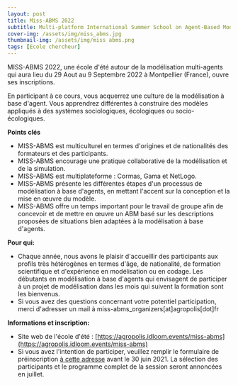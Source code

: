 ```yaml
---
layout: post
title: Miss-ABMS 2022
subtitle: Multi-platform International Summer School on Agent-Based Modelling & Simulation for Renewable Resources Management
cover-img: /assets/img/miss_abms.jpg
thumbnail-img: /assets/img/miss abms.png
tags: [Ecole chercheur]
---
```


MISS-ABMS 2022, une école d'été autour de la modélisation multi-agents qui aura lieu du 29 Aout au 9 Septembre 2022 à Montpellier (France), ouvre ses inscriptions.

En participant à ce cours, vous acquerrez une culture de la modélisation à base d'agent. Vous apprendrez différentes à construire des modèles appliqués à des systèmes sociologiques, écologiques ou socio-écologiques.

**Points clés**
* MISS-ABMS est multiculturel en termes d'origines et de nationalités des formateurs et des participants.
* MISS-ABMS encourage une pratique collaborative de la modélisation et de la simulation.
* MISS-ABMS est multiplateforme : Cormas, Gama et NetLogo.
* MISS-ABMS présente les différentes étapes d'un processus de modélisation à base d'agents, en mettant l'accent sur la conception et la mise en œuvre du modèle.
* MISS-ABMS offre un temps important pour le travail de groupe afin de concevoir et de mettre en œuvre un ABM basé sur les descriptions proposées de situations bien adaptées à la modélisation à base d'agents.

**Pour qui:**
* Chaque année, nous avons le plaisir d'accueillir des participants aux profils très hétérogènes en termes d'âge, de nationalité, de formation scientifique et d'expérience en modélisation ou en codage. Les débutants en modélisation à base d'agents qui envisagent de participer à un projet de modélisation dans les mois qui suivent la formation sont les bienvenus.
* Si vous avez des questions concernant votre potentiel participation, merci d'adresser un mail à miss-abms_organizers[at]agropolis[dot]fr

**Informations et inscription:**
* Site web de l'école d'été : [https://agropolis.idloom.events/miss-abms](https://agropolis.idloom.events/miss-abms)
* Si vous avez l'intention de participer, veuillez remplir le formulaire de préinscription [à cette adresse](https://agropolis.idloom.events/miss-abms/register) avant le 30 juin 2021. La sélection des participants et le programme complet de la session seront annoncées en juillet.
